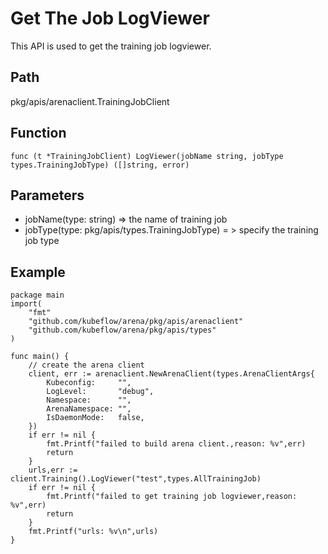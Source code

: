 # Get The Job LogViewer

This API is used to get the training job logviewer.

## Path

pkg/apis/arenaclient.TrainingJobClient

## Function

	func (t *TrainingJobClient) LogViewer(jobName string, jobType types.TrainingJobType) ([]string, error)

## Parameters

* jobName(type: string) => the name of training job
* jobType(type: pkg/apis/types.TrainingJobType) = > specify the training job type
  
## Example

	package main
	import(
		"fmt"
		"github.com/kubeflow/arena/pkg/apis/arenaclient"
		"github.com/kubeflow/arena/pkg/apis/types"
	)

	func main() {
		// create the arena client
		client, err := arenaclient.NewArenaClient(types.ArenaClientArgs{
			Kubeconfig:     "",
			LogLevel:      	"debug",
			Namespace:      "",
			ArenaNamespace: "",
			IsDaemonMode:   false,
		})
		if err != nil {
			fmt.Printf("failed to build arena client.,reason: %v",err)
			return
		}
		urls,err := client.Training().LogViewer("test",types.AllTrainingJob)
        if err != nil {
            fmt.Printf("failed to get training job logviewer,reason: %v",err)
            return 
        }
        fmt.Printf("urls: %v\n",urls)
	}